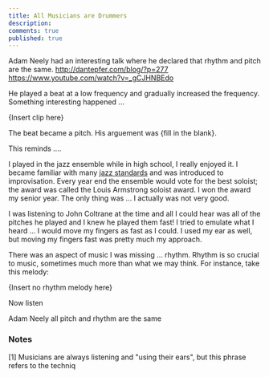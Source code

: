 ```yaml
---
title: All Musicians are Drummers
description: 
comments: true
published: true
---
```


Adam Neely had an interesting talk where he declared that rhythm and pitch are the same.
http://dantepfer.com/blog/?p=277
https://www.youtube.com/watch?v=_gCJHNBEdo


He played a beat at a low frequency and gradually increased the frequency.  Something interesting happened ... 

{Insert clip here}

The beat became a pitch.  His arguement was {fill in the blank}.

This reminds ....

I played in the jazz ensemble while in high school, I really enjoyed it.  I became familiar with many [jazz standards][jazz-standards] and was introduced to improvisation.  Every year end the ensemble would vote for the best soloist; the award was called the Louis Armstrong soloist award.  I won the award my senior year.  The only thing was ... I actually was not very good.

I was listening to John Coltrane at the time and all I could hear was all of the pitches he played and I knew he played them fast!  I tried to emulate what I heard ... I would move my fingers as fast as I could.  I used my ear as well, but moving my fingers fast was pretty much my approach.

There was an aspect of music I was missing ... rhythm.  Rhythm is so crucial to music, sometimes much more than what we may think.  For instance, take this melody:

{Insert no rhythm melody here}

Now listen 


Adam Neely all pitch and rhythm are the same

[jazz-standards]: https://wikipedia.org/jazz-standards


### Notes
[<a name="playing-by-ear">1</a>] Musicians are always listening and "using their ears", but this phrase refers to the techniq 
